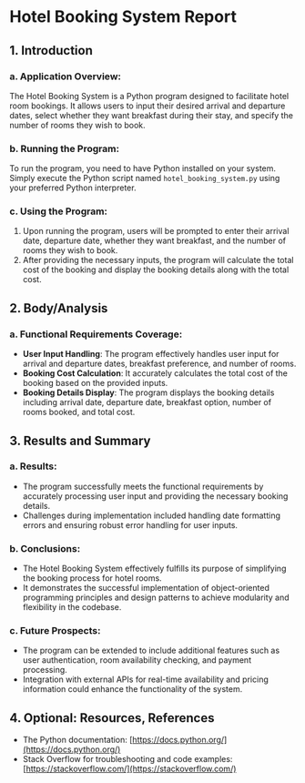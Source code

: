 # Hotel Booking System Report

## 1. Introduction

### a. Application Overview:
The Hotel Booking System is a Python program designed to facilitate hotel room bookings. It allows users to input their desired arrival and departure dates, select whether they want breakfast during their stay, and specify the number of rooms they wish to book.

### b. Running the Program:
To run the program, you need to have Python installed on your system. Simply execute the Python script named `hotel_booking_system.py` using your preferred Python interpreter.

### c. Using the Program:
1. Upon running the program, users will be prompted to enter their arrival date, departure date, whether they want breakfast, and the number of rooms they wish to book.
2. After providing the necessary inputs, the program will calculate the total cost of the booking and display the booking details along with the total cost.

## 2. Body/Analysis

### a. Functional Requirements Coverage:
- **User Input Handling**: The program effectively handles user input for arrival and departure dates, breakfast preference, and number of rooms.
- **Booking Cost Calculation**: It accurately calculates the total cost of the booking based on the provided inputs.
- **Booking Details Display**: The program displays the booking details including arrival date, departure date, breakfast option, number of rooms booked, and total cost.

## 3. Results and Summary

### a. Results:
- The program successfully meets the functional requirements by accurately processing user input and providing the necessary booking details.
- Challenges during implementation included handling date formatting errors and ensuring robust error handling for user inputs.

### b. Conclusions:
- The Hotel Booking System effectively fulfills its purpose of simplifying the booking process for hotel rooms.
- It demonstrates the successful implementation of object-oriented programming principles and design patterns to achieve modularity and flexibility in the codebase.

### c. Future Prospects:
- The program can be extended to include additional features such as user authentication, room availability checking, and payment processing.
- Integration with external APIs for real-time availability and pricing information could enhance the functionality of the system.

## 4. Optional: Resources, References
- The Python documentation: [https://docs.python.org/](https://docs.python.org/)
- Stack Overflow for troubleshooting and code examples: [https://stackoverflow.com/](https://stackoverflow.com/)
